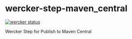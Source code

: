 # wercker-step-maven_central
[![wercker status](https://app.wercker.com/status/b9fe5c9f5efa451038a7158c25a04d52/m "wercker status")](https://app.wercker.com/project/bykey/b9fe5c9f5efa451038a7158c25a04d52)

Wercker Step for Publish to Maven Central
